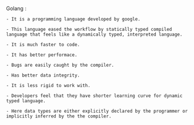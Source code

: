 Golang :

    - It is a programming language developed by google.

    - This language eased the workflow by statically typed compiled language that feels like a dynamically typed, interpreted language.

    - It is much faster to code.

    - It has better performace.

    - Bugs are easily caught by the compiler.

    - Has better data integrity.

    - It is less rigid to work with.

    - Developers feel that they have shorter learning curve for dynamic typed language.

    - Here data types are either explicitly declared by the programmer or implicitly inferred by the the compiler.
